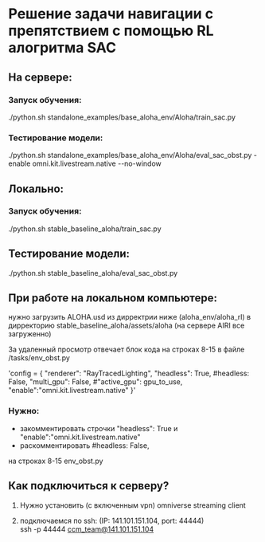 # Решение задачи навигации с препятствием с помощью RL алогритма SAC 
## На сервере:
### Запуск обучения:
./python.sh standalone_examples/base_aloha_env/Aloha/train_sac.py 
### Тестирование модели:
./python.sh standalone_examples/base_aloha_env/Aloha/eval_sac_obst.py -enable omni.kit.livestream.native --no-window

## Локально:
### Запуск обучения:
./python.sh stable_baseline_aloha/train_sac.py 
## Тестирование модели:
./python.sh stable_baseline_aloha/eval_sac_obst.py

## При работе на локальном компьютере:
нужно загрузить ALOHA.usd из дирректрии ниже (aloha_env/aloha_rl) в дирректорию stable_baseline_aloha/assets/aloha (на сервере AIRI все загруженно)

За удаленный просмотр отвечает блок кода на строках 8-15 в файле /tasks/env_obst.py 

'config = {
    "renderer": "RayTracedLighting",
    "headless": True,
    #headless: False,
    "multi_gpu": False,
    #"active_gpu": gpu_to_use,
    "enable":"omni.kit.livestream.native"
}'

 ### Нужно: 
 - закомментировать строчки "headless": True и "enable":"omni.kit.livestream.native"
 - раскомментировать #headless: False,

на строках 8-15 env_obst.py 

## Как подключиться к серверу?
1) Нужно установить (с включенным vpn)  omniverse streaming client

2) подключаемся по ssh: (IP: 141.101.151.104, port: 44444)    
    ssh -p 44444 ccm_team@141.101.151.104

